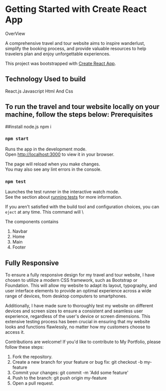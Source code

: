 # Getting Started with Create React App



OverView 

A comprehensive travel and tour website aims to inspire wanderlust, simplify the booking process, and provide valuable resources to help travelers plan and enjoy unforgettable experiences.

This project was bootstrapped with [Create React App](https://github.com/facebook/create-react-app).

## Technology Used to build 
 React.js
 Javascript
 Html And Css


 ## To run the travel and tour website locally on your machine, follow the steps below: Prerequisites


##install node.js npm i
### `npm start`

Runs the app in the development mode.\
Open [http://localhost:3000](http://localhost:3000) to view it in your browser.

The page will reload when you make changes.\
You may also see any lint errors in the console.

### `npm test`

Launches the test runner in the interactive watch mode.\
See the section about [running tests](https://facebook.github.io/create-react-app/docs/running-tests) for more information.


If you aren't satisfied with the build tool and configuration choices, you can `eject` at any time. This command will \

The components contains 
1. Navbar
2. Home
3. Main
4. Footer

## Fully Responsive 
To ensure a fully responsive design for my travel and tour website, I have chosen to utilize a modern CSS framework, such as Bootstrap or Foundation. This will allow my website to adapt its layout, typography, and user interface elements to provide an optimal experience across a wide range of devices, from desktop computers to smartphones.

Additionally, I have made sure to thoroughly test my website on different devices and screen sizes to ensure a consistent and seamless user experience, regardless of the user's device or screen dimensions. This extensive testing process has been crucial in ensuring that my website looks and functions flawlessly, no matter how my customers choose to access it.

Contributions are welcome! If you'd like to contribute to My Portfolio, please follow these steps:

1. Fork the repository.
2. Create a new branch for your feature or bug fix: git checkout -b my-feature
3. Commit your changes: git commit -m 'Add some feature'
4. Push to the branch: git push origin my-feature
5. Open a pull request.


